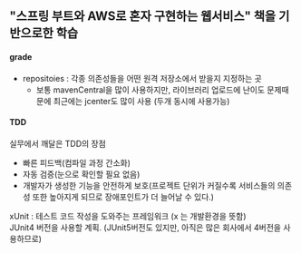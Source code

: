 ## "스프링 부트와 AWS로 혼자 구현하는 웹서비스" 책을 기반으로한 학습

#### grade
- repositoies : 각종 의존성들을 어떤 원격 저장소에서 받을지 지정하는 곳
  - 보통 mavenCentral을 많이 사용하지만, 라이브러리 업로드에 난이도 문제때문에 최근에는 jcenter도 많이 사용 (두개 동시에 사용가능)

#### TDD
실무에서 깨달은 TDD의 장점
- 빠른 피드백(컴파일 과정 간소화)
- 자동 검증(눈으로 확인할 필요 없음)
- 개발자가 생성한 기능을 안전하게 보호(프로젝트 단위가 커질수록 서비스들의 의존성 또한 높아지게 되므로 장애포인트가 더 늘어날 수 있다.)

xUnit : 테스트 코드 작성을 도와주는 프레임워크 (x 는 개발환경을 뜻함)<br>
JUnit4 버전을 사용할 계획. (JUnit5버전도 있지만, 아직은 많은 회사에서 4버전을 사용하므로)<br>
